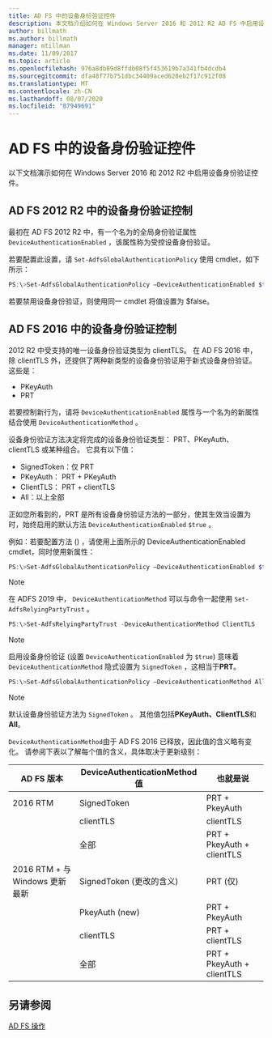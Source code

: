 ```yaml
---
title: AD FS 中的设备身份验证控件
description: 本文档介绍如何在 Windows Server 2016 和 2012 R2 AD FS 中启用设备身份验证
author: billmath
ms.author: billmath
manager: mtillman
ms.date: 11/09/2017
ms.topic: article
ms.openlocfilehash: 976a8db89d8ffdb08f5f453619b7a341fb4dcdb4
ms.sourcegitcommit: dfa48f77b751dbc34409aced628eb2f17c912f08
ms.translationtype: MT
ms.contentlocale: zh-CN
ms.lasthandoff: 08/07/2020
ms.locfileid: "87949691"
---
```

# <a name="device-authentication-controls-in-ad-fs"></a>AD FS 中的设备身份验证控件
以下文档演示如何在 Windows Server 2016 和 2012 R2 中启用设备身份验证控件。

## <a name="device-authentication-controls-in-ad-fs-2012-r2"></a>AD FS 2012 R2 中的设备身份验证控制
最初在 AD FS 2012 R2 中，有一个名为的全局身份验证属性 `DeviceAuthenticationEnabled` ，该属性称为受控设备身份验证。

若要配置此设置，请 `Set-AdfsGlobalAuthenticationPolicy` 使用 cmdlet，如下所示：


``` powershell
PS:\>Set-AdfsGlobalAuthenticationPolicy –DeviceAuthenticationEnabled $true
```



若要禁用设备身份验证，则使用同一 cmdlet 将值设置为 $false。

## <a name="device-authentication-controls-in-ad-fs-2016"></a>AD FS 2016 中的设备身份验证控制
2012 R2 中受支持的唯一设备身份验证类型为 clientTLS。  在 AD FS 2016 中，除 clientTLS 外，还提供了两种新类型的设备身份验证用于新式设备身份验证。  这些是：
- PKeyAuth
- PRT

若要控制新行为，请将 `DeviceAuthenticationEnabled` 属性与一个名为的新属性结合使用 `DeviceAuthenticationMethod` 。

设备身份验证方法决定将完成的设备身份验证类型： PRT、PKeyAuth、clientTLS 或某种组合。
它具有以下值：
 - SignedToken：仅 PRT
 - PKeyAuth： PRT + PKeyAuth
 - ClientTLS： PRT + clientTLS
 - All：以上全部

正如您所看到的，PRT 是所有设备身份验证方法的一部分，使其生效当设置为时，始终启用的默认方法 `DeviceAuthenticationEnabled` `$true` 。

例如：若要配置方法 () ，请使用上面所示的 DeviceAuthenticationEnabled cmdlet，同时使用新属性：

``` powershell
PS:\>Set-AdfsGlobalAuthenticationPolicy –DeviceAuthenticationEnabled $true
```

>[!NOTE]
> 在 ADFS 2019 中， `DeviceAuthenticationMethod` 可以与命令一起使用 `Set-AdfsRelyingPartyTrust` 。

``` powershell
PS:\>Set-AdfsRelyingPartyTrust -DeviceAuthenticationMethod ClientTLS
```

>[!NOTE]
> 启用设备身份验证 (设置 `DeviceAuthenticationEnabled` 为 `$true`) 意味着 `DeviceAuthenticationMethod` 隐式设置为 `SignedToken` ，这相当于**PRT**。


``` powershell
PS:\>Set-AdfsGlobalAuthenticationPolicy –DeviceAuthenticationMethod All
```
> [!NOTE]
> 默认设备身份验证方法为 `SignedToken` 。  其他值包括**PKeyAuth、**<strong>ClientTLS</strong>和**All**。

`DeviceAuthenticationMethod`由于 AD FS 2016 已释放，因此值的含义略有变化。  请参阅下表以了解每个值的含义，具体取决于更新级别：


|AD FS 版本|DeviceAuthenticationMethod 值|也就是说|
| ----- | ----- | ----- |
|2016 RTM|SignedToken|PRT + PkeyAuth|
||clientTLS|clientTLS|
||全部|PRT + PkeyAuth + clientTLS|
|2016 RTM + 与 Windows 更新最新|SignedToken (更改的含义) |PRT (仅) |
||PkeyAuth (new) |PRT + PkeyAuth|
||clientTLS|PRT + clientTLS|
||全部|PRT + PkeyAuth + clientTLS|

## <a name="see-also"></a>另请参阅
[AD FS 操作](../ad-fs-operations.md)
